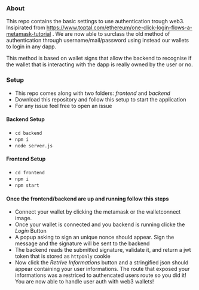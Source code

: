 ### About

This repo contains the basic settings to use authentication trough web3.
Insipirated from https://www.toptal.com/ethereum/one-click-login-flows-a-metamask-tutorial .
We are now able to surclass the old method of authentication through username/mail/password using instead
our wallets to login in any dapp.

This method is based on wallet signs that allow the backend to recognise if the wallet that is interacting with the dapp
is really owned by the user or no.


### Setup

- This repo comes along with two folders: *frontend* and *backend*
- Download this repository and follow this setup to start the application
- For any issue feel free to open an issue

#### Backend Setup

- `cd backend`
- `npm i`
- `node server.js`

#### Frontend Setup

- `cd frontend`
- `npm i`
- `npm start`

#### Once the frontend/backend are up and running follow this steps

- Connect your wallet by clicking the metamask or the walletconnect image.
- Once your wallet is connected and you backend is running clicke the *Login* Button
- A popup asking to sign an unique nonce should appear. Sign the message and the signature will be sent to the backend
- The backend reads the submitted signature, validate it, and return a jwt token that is stored as `httpOnly` cookie
- Now click the *Retrive Informations* button and a stringified json should appear containing your user informations. The route that exposed your informations was a restriced to authencated users route so you did it! You are now able to handle user auth with web3 wallets!

